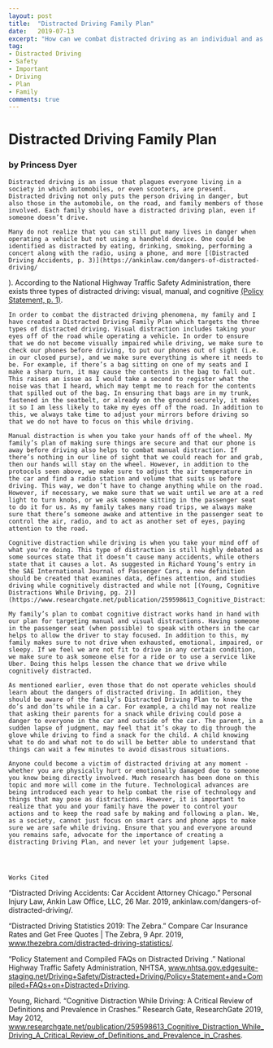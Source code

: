 ```yaml
---
layout: post
title:  "Distracted Driving Family Plan"
date:   2019-07-13
excerpt: "How can we combat distracted driving as an individual and as a family?"
tag:
- Distracted Driving
- Safety
- Important
- Driving
- Plan
- Family
comments: true
---
```


# Distracted Driving Family Plan
### by Princess Dyer

	Distracted driving is an issue that plagues everyone living in a society in which automobiles, or even scooters, are present. Distracted driving not only puts the person driving in danger, but also those in the automobile, on the road, and family members of those involved. Each family should have a distracted driving plan, even if someone doesn’t drive.

	Many do not realize that you can still put many lives in danger when operating a vehicle but not using a handheld device. One could be identified as distracted by eating, drinking, smoking, performing a concert along with the radio, using a phone, and more [(Distracted Driving Accidents, p. 3)](https://ankinlaw.com/dangers-of-distracted-driving/ 
). According to the National Highway Traffic Safety Administration, there exists three types of distracted driving: visual, manual, and cognitive [(Policy Statement, p. 1)](http://www.nhtsa.gov.edgesuite-staging.net/Driving+Safety/Distracted+Driving/Policy+Statement+and+Compiled+FAQs+on+Distracted+Driving
).

	In order to combat the distracted driving phenomena, my family and I have created a Distracted Driving Family Plan which targets the three types of distracted driving. Visual distraction includes taking your eyes off of the road while operating a vehicle. In order to ensure that we do not become visually impaired while driving, we make sure to check our phones before driving, to put our phones out of sight (i.e. in our closed purse), and we make sure everything is where it needs to be. For example, if there’s a bag sitting on one of my seats and I make a sharp turn, it may cause the contents in the bag to fall out. This raises an issue as I would take a second to register what the noise was that I heard, which may tempt me to reach for the contents that spilled out of the bag. In ensuring that bags are in my trunk, fastened in the seatbelt, or already on the ground securely, it makes it so I am less likely to take my eyes off of the road. In addition to this, we always take time to adjust your mirrors before driving so that we do not have to focus on this while driving.

	Manual distraction is when you take your hands off of the wheel. My family’s plan of making sure things are secure and that our phone is away before driving also helps to combat manual distraction. If there’s nothing in our line of sight that we could reach for and grab, then our hands will stay on the wheel. However, in addition to the protocols seen above, we make sure to adjust the air temperature in the car and find a radio station and volume that suits us before driving. This way, we don’t have to change anything while on the road. However, if necessary, we make sure that we wait until we are at a red light to turn knobs, or we ask someone sitting in the passenger seat to do it for us. As my family takes many road trips, we always make sure that there’s someone awake and attentive in the passenger seat to control the air, radio, and to act as another set of eyes, paying attention to the road.

	Cognitive distraction while driving is when you take your mind off of what you're doing. This type of distraction is still highly debated as some sources state that it doesn’t cause many accidents, while others state that it causes a lot. As suggested in Richard Young’s entry in the SAE International Journal of Passenger Cars, a new definition should be created that examines data, defines attention, and studies driving while cognitively distracted and while not [(Young, Cognitive Distractions While Driving, pg. 2)](https://www.researchgate.net/publication/259598613_Cognitive_Distraction_While_Driving_A_Critical_Review_of_Definitions_and_Prevalence_in_Crashes).

	My family’s plan to combat cognitive distract works hand in hand with our plan for targeting manual and visual distractions. Having someone in the passenger seat (when possible) to speak with others in the car helps to allow the driver to stay focused. In addition to this, my family makes sure to not drive when exhausted, emotional, impaired, or sleepy. If we feel we are not fit to drive in any certain condition, we make sure to ask someone else for a ride or to use a service like Uber. Doing this helps lessen the chance that we drive while cognitively distracted.

	As mentioned earlier, even those that do not operate vehicles should learn about the dangers of distracted driving. In addition, they should be aware of the family’s Distracted Driving Plan to know the do’s and don’ts while in a car. For example, a child may not realize that asking their parents for a snack while driving could pose a danger to everyone in the car and outside of the car. The parent, in a sudden lapse of judgment, may feel that it’s okay to dig through the glove while driving to find a snack for the child. A child knowing what to do and what not to do will be better able to understand that things can wait a few minutes to avoid disastrous situations. 

	Anyone could become a victim of distracted driving at any moment - whether you are physically hurt or emotionally damaged due to someone you know being directly involved. Much research has been done on this topic and more will come in the future. Technological advances are being introduced each year to help combat the rise of technology and things that may pose as distractions. However, it is important to realize that you and your family have the power to control your actions and to keep the road safe by making and following a plan. We, as a society, cannot just focus on smart cars and phone apps to make sure we are safe while driving. Ensure that you and everyone around you remains safe, advocate for the importance of creating a distracting Driving Plan, and never let your judgement lapse. 

	
	

	Works Cited

“Distracted Driving Accidents: Car Accident Attorney Chicago.” Personal Injury Law, Ankin Law Office, LLC, 26 Mar. 2019, 	ankinlaw.com/dangers-of-distracted-driving/.

“Distracted Driving Statistics 2019: The Zebra.” Compare Car Insurance Rates and Get Free Quotes | The Zebra, 9 Apr. 2019, www.thezebra.com/distracted-driving-statistics/.

“Policy Statement and Compiled FAQs on Distracted Driving .” National Highway Traffic Safety Administration, NHTSA, www.nhtsa.gov.edgesuite-staging.net/Driving+Safety/Distracted+Driving/Policy+Statement+and+Compiled+FAQs+on+Distracted+Driving.

Young, Richard. “Cognitive Distraction While Driving: A Critical Review of Definitions and Prevalence in Crashes.” Research Gate, ResearchGate 2019, May 2012, www.researchgate.net/publication/259598613_Cognitive_Distraction_While_Driving_A_Critical_Review_of_Definitions_and_Prevalence_in_Crashes.
